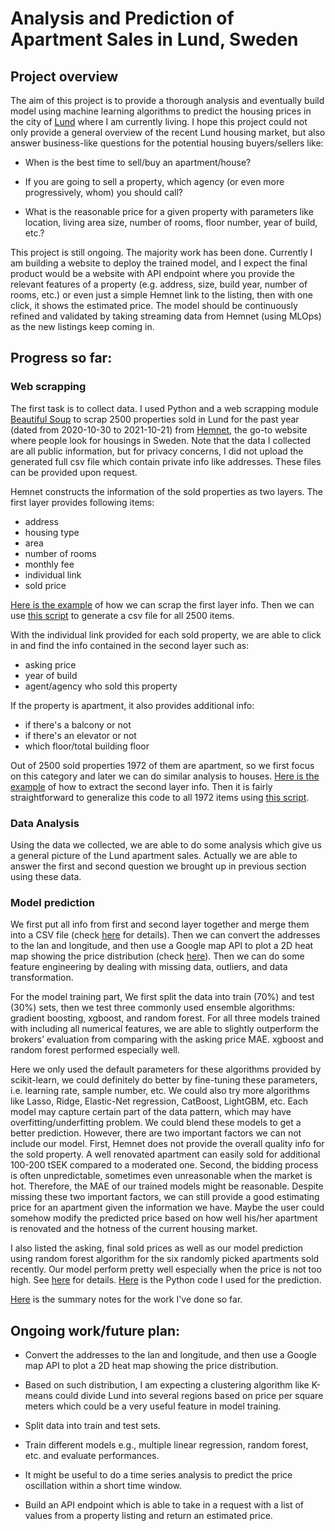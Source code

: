 # Analysis and Prediction of Apartment Sales in Lund, Sweden

## Project overview

The aim of this project is to provide a thorough analysis and eventually
build model using machine learning algorithms to predict the housing prices in 
the city of [Lund](https://en.wikipedia.org/wiki/Lund) where I am currently 
living. I hope this project could not only provide a general 
overview of the recent Lund housing market, but also answer business-like questions for the potential housing buyers/sellers like:

* When is the best time to sell/buy an apartment/house?
* If you are going to sell a property, which agency (or even more 
  progressively, whom) 
  you should call?
  
* What is the reasonable price for a given property with parameters like 
  location, living area size, number of rooms, floor number, year of build, 
  etc.?

This project is still ongoing. The majority work has been done. Currently I am building
a website to deploy the trained model, and I expect the final product would be a website with
API endpoint where you provide the relevant features of a property (e.g. address, size, build
year, number of rooms, etc.) or even just a simple Hemnet link to the listing, then with one
click, it shows the estimated price. The model should be continuously refined and validated by
taking streaming data from Hemnet (using MLOps) as the new listings keep coming in.

## Progress so far:

### Web scrapping

The first task is to collect data. I used Python and a web scrapping module 
[Beautiful Soup](https://www.crummy.com/software/BeautifulSoup/bs4/doc/) to 
scrap 2500 properties sold in Lund for the past year (dated from 2020-10-30 to 
2021-10-21) from [Hemnet](https://www.hemnet.se/), the go-to website where people look for housings 
in Sweden. Note that the data I collected are all public information, but for 
privacy concerns, I did not upload the generated full csv file 
which contain private info like addresses. These files can be provided upon 
request. 

Hemnet constructs the information of the sold properties as two layers. The 
first layer provides following items:
* address
* housing type
* area
* number of rooms
* monthly fee
* individual link
* sold price

[Here is the example](/notebooks/hemnet_page50.ipynb) of how we 
can scrap the first 
layer 
info. Then we 
can use [this script](/notebooks/hemnet_csv.ipynb) to generate 
a csv file for all 2500 items.  

With the individual link provided for each sold property, we 
are able to click in and find the info contained in the second layer such as:
* asking price
* year of build
* agent/agency who sold this property

If the property is apartment, it also provides additional info:
* if there's a balcony or not
* if there's an elevator or not
* which floor/total building floor

Out of 2500 sold properties 1972 of them are apartment, so we first 
focus on this category and later we can do similar analysis to houses. 
[Here is the example](/notebooks/hemnet_2nd_layer_test.ipynb) of how to extract the second 
layer info. 
Then it is fairly straightforward to generalize this code to all 1972 items using [this script](/notebooks/hemnet_2nd_layer.ipynb).



### Data Analysis

Using the data we collected, we are able to do some analysis which give us a general picture of the Lund apartment sales. Actually we are able to answer the first and second question we brought up in previous section using these data. 

### Model prediction

We first put all info from first and second layer together and merge them into a CSV file (check [here](/notebooks/hemnet_dataCleaning.ipynb) for details). Then we can convert the addresses to the lan and longitude, and then use a Google map API to plot a 2D heat map showing the price distribution (check [here](/notebooks/Hemnet_map.ipynb)). Then we can do some feature engineering by dealing with missing data, outliers, and data transformation. 

For the model training part, We first split the data into train (70%) and
test (30%) sets, then we test three commonly used ensemble algorithms: gradient boosting, xgboost, and random forest. For all three models trained with including all numerical features, we are able to slightly outperform the brokers’ evaluation from comparing with the asking price MAE. xgboost and
random forest performed especially well. 

Here we only used the default parameters for these algorithms provided by scikit-learn, we
could definitely do better by fine-tuning these parameters, i.e. learning rate, sample number,
etc. We could also try more algorithms like Lasso, Ridge, Elastic-Net regression, CatBoost,
LightGBM, etc. Each model may capture certain part of the data pattern, which may have
overfitting/underfitting problem. We could blend these models to get a better prediction. However, there are two important factors we can not include our model. First, Hemnet does not
provide the overall quality info for the sold property. A well renovated apartment can easily
sold for additional 100-200 tSEK compared to a moderated one. Second, the bidding process
is often unpredictable, sometimes even unreasonable when the market is hot. Therefore, the
MAE of our trained models might be reasonable. Despite missing these two important factors,
we can still provide a good estimating price for an apartment given the information we have.
Maybe the user could somehow modify the predicted price based on how well his/her apartment
is renovated and the hotness of the current housing market.


I also listed the asking, final sold prices as well as our model prediction using random forest algorithm for the six randomly picked apartments sold recently. Our model
perform pretty well especially when the price is not too high. See [here](/notebooks/hemnet_model_pre.ipynb) for details. [Here](predict.py) is the Python code I used for the prediction.  

[Here](Lund_apartment_sales_211228.pdf) is the summary notes for the work I've done so far.

## Ongoing work/future plan:

* Convert the addresses to the lan and longitude, and then use a Google map 
  API to plot a 2D heat map showing the price distribution. 
  
* Based on such distribution, I am expecting a clustering algorithm 
like K-means could divide Lund into several regions based on price per 
square meters which could be a very useful feature in model training. 
  
* Split data into train and test sets.
  
* Train different models e.g., multiple linear regression, random 
  forest, etc. and evaluate performances.
  
* It might be useful to do a time series analysis to predict the price 
oscillation within a short time window. 
  
* Build an API endpoint which is able to take in a request with a list of values from a property listing and return an estimated price.










